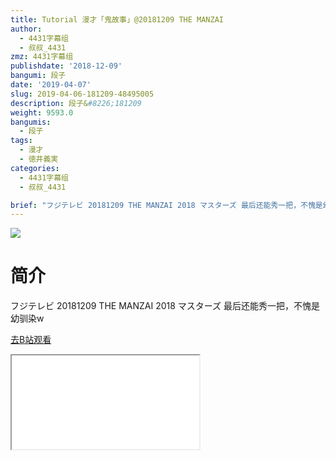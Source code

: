 ```yaml
---
title: Tutorial 漫才「鬼故事」@20181209 THE MANZAI
author:
  - 4431字幕组
  - 叔叔_4431
zmz: 4431字幕组
publishdate: '2018-12-09'
bangumi: 段子
date: '2019-04-07'
slug: 2019-04-06-181209-48495005
description: 段子&#8226;181209
weight: 9593.0
bangumis:
  - 段子
tags:
  - 漫才
  - 徳井義実
categories:
  - 4431字幕组
  - 叔叔_4431

brief: "フジテレビ 20181209 THE MANZAI 2018 マスターズ 最后还能秀一把，不愧是幼驯染w"
---
```

![](https://i.imgur.com/0CL3nm3.jpg)
# 简介  
フジテレビ 20181209 THE MANZAI 2018 マスターズ
最后还能秀一把，不愧是幼驯染w  

[去B站观看](https://www.bilibili.com/video/av48495005/)
<div class ="resp-container"><iframe class="testiframe" src="//player.bilibili.com/player.html?aid=48495005"", scrolling="no", allowfullscreen="true" > </iframe></div> 
